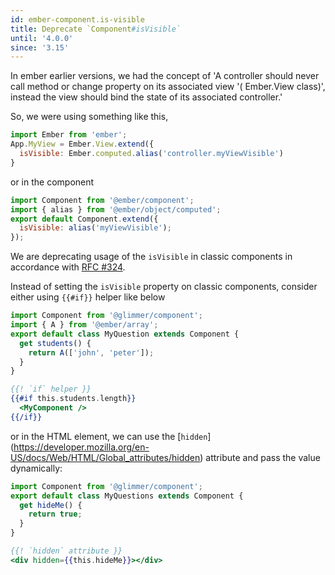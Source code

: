 ```yaml
---
id: ember-component.is-visible
title: Deprecate `Component#isVisible`
until: '4.0.0'
since: '3.15'
---
```


In ember earlier versions, we had the concept of 'A controller should never call method or change property on its associated view '( Ember.View class)', instead the view should bind the state of its associated controller.'

So, we were using something like this,

```js
import Ember from 'ember';
App.MyView = Ember.View.extend({
  isVisible: Ember.computed.alias('controller.myViewVisible')
}
```

or in the component

```js
import Component from '@ember/component';
import { alias } from '@ember/object/computed';
export default Component.extend({
  isVisible: alias('myViewVisible');
});
```

We are deprecating usage of the `isVisible` in classic components in accordance with [RFC #324](https://github.com/emberjs/rfcs/blob/master/text/0324-deprecate-component-isvisible.md).

Instead of setting the `isVisible` property on classic components, consider either using `{{#if}}` helper like below

```js {data-filename=app/templates/components/my-question.js}
import Component from '@glimmer/component';
import { A } from '@ember/array';
export default class MyQuestion extends Component {
  get students() {
    return A(['john', 'peter']);
  }
}
```

```handlebars {data-filename=app/templates/components/my-question.hbs}
{{! `if` helper }}
{{#if this.students.length}}
  <MyComponent />
{{/if}}
```

or in the HTML element, we can use the [`hidden`] (https://developer.mozilla.org/en-US/docs/Web/HTML/Global_attributes/hidden) attribute and pass the value dynamically:

```js {data-filename=app/templates/components/my-question.js}
import Component from '@glimmer/component';
export default class MyQuestions extends Component {
  get hideMe() {
    return true;
  }
}
```

```handlebars {data-filename=app/templates/components/my-question.hbs}
{{! `hidden` attribute }}
<div hidden={{this.hideMe}}></div>
```